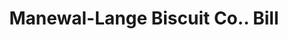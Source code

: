 ---
doi: 10.7916/D88W4RC1
date_other: '1905'
date_other_textual: '1905'
form: printed ephemera
genre:
- Invoices
name:
- Manewal-Lange Biscuit Co.
object_in_context_url: https://biggert.cul.columbia.edu/items/view/ave_biggert_00717
subject_hierarchical_geographic:
- St. Louis, Missouri, United States
subject_name:
- Manewal-Lange Biscuit Co.
title: Manewal-Lange Biscuit Co.. Bill
sort_title: Manewal-Lange Biscuit Co.. Bill
call_number: ave_biggert_00717
coordinates:
- 38.62722222222222,-90.19777777777779
pid: ave_biggert_00717
identifiers: ave_biggert_00717
thumbnail: https://derivativo-1.library.columbia.edu/iiif/2/ldpd:345689/full/!256,256/0/native.jpg
permalink: /biggert/ave_biggert_00717/
layout: iiif-image-page
---